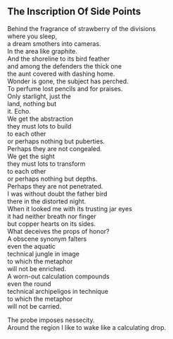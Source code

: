 The Inscription Of Side Points
------------------------------
Behind the fragrance of strawberry of the divisions  
where you sleep,  
a dream smothers into cameras.  
In the area like graphite.  
And the shoreline to its bird feather  
and among the defenders the thick one  
the aunt covered with dashing home.  
Wonder is gone, the subject has perched.  
To perfume lost pencils and for praises.  
Only starlight, just the  
land, nothing but  
it. Echo.  
We get the abstraction  
they must lots to build  
to each other  
or perhaps nothing but puberties.  
Perhaps they are not congealed.  
We get the sight  
they must lots to transform  
to each other  
or perhaps nothing but depths.  
Perhaps they are not penetrated.  
I was without doubt the father bird  
there in the distorted night.  
When it looked me with its trusting jar eyes  
it had neither breath nor finger  
but copper hearts on its sides.  
What deceives the props of honor?  
A obscene synonym falters  
even the aquatic  
technical jungle in image  
to which the metaphor  
will not be enriched.  
A worn-out calculation compounds  
even the round  
technical archipeligos in technique  
to which the metaphor  
will not be carried.  
  
The probe imposes nessecity.  
Around the region I like to wake like a calculating drop.  
